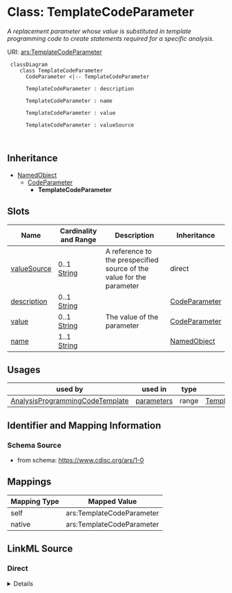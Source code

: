# Class: TemplateCodeParameter


_A replacement parameter whose value is substituted in template programming code to create statements required for a specific analysis._





URI: [ars:TemplateCodeParameter](https://www.cdisc.org/ars/1-0/TemplateCodeParameter)



```mermaid
 classDiagram
    class TemplateCodeParameter
      CodeParameter <|-- TemplateCodeParameter
      
      TemplateCodeParameter : description
        
      TemplateCodeParameter : name
        
      TemplateCodeParameter : value
        
      TemplateCodeParameter : valueSource
        
      
```





## Inheritance
* [NamedObject](NamedObject.md)
    * [CodeParameter](CodeParameter.md)
        * **TemplateCodeParameter**



## Slots

| Name | Cardinality and Range | Description | Inheritance |
| ---  | --- | --- | --- |
| [valueSource](valueSource.md) | 0..1 <br/> [String](String.md) | A reference to the prespecified source of the value for the parameter | direct |
| [description](description.md) | 0..1 <br/> [String](String.md) |  | [CodeParameter](CodeParameter.md) |
| [value](value.md) | 0..1 <br/> [String](String.md) | The value of the parameter | [CodeParameter](CodeParameter.md) |
| [name](name.md) | 1..1 <br/> [String](String.md) |  | [NamedObject](NamedObject.md) |





## Usages

| used by | used in | type | used |
| ---  | --- | --- | --- |
| [AnalysisProgrammingCodeTemplate](AnalysisProgrammingCodeTemplate.md) | [parameters](parameters.md) | range | [TemplateCodeParameter](TemplateCodeParameter.md) |






## Identifier and Mapping Information







### Schema Source


* from schema: https://www.cdisc.org/ars/1-0





## Mappings

| Mapping Type | Mapped Value |
| ---  | ---  |
| self | ars:TemplateCodeParameter |
| native | ars:TemplateCodeParameter |





## LinkML Source

<!-- TODO: investigate https://stackoverflow.com/questions/37606292/how-to-create-tabbed-code-blocks-in-mkdocs-or-sphinx -->

### Direct

<details>
```yaml
name: TemplateCodeParameter
description: A replacement parameter whose value is substituted in template programming
  code to create statements required for a specific analysis.
from_schema: https://www.cdisc.org/ars/1-0
rank: 1000
is_a: CodeParameter
slots:
- valueSource
slot_usage:
  value:
    name: value
    domain_of:
    - CodeParameter
    - WhereClauseCondition
    required: false

```
</details>

### Induced

<details>
```yaml
name: TemplateCodeParameter
description: A replacement parameter whose value is substituted in template programming
  code to create statements required for a specific analysis.
from_schema: https://www.cdisc.org/ars/1-0
rank: 1000
is_a: CodeParameter
slot_usage:
  value:
    name: value
    domain_of:
    - CodeParameter
    - WhereClauseCondition
    required: false
attributes:
  valueSource:
    name: valueSource
    description: A reference to the prespecified source of the value for the parameter.
    from_schema: https://www.cdisc.org/ars/1-0
    rank: 1000
    alias: valueSource
    owner: TemplateCodeParameter
    domain_of:
    - TemplateCodeParameter
    range: string
  description:
    name: description
    from_schema: https://www.cdisc.org/ars/1-0
    rank: 1000
    alias: description
    owner: TemplateCodeParameter
    domain_of:
    - Analysis
    - AnalysisMethod
    - ReferencedOperationRelationship
    - CodeParameter
    - SponsorTerm
    range: string
  value:
    name: value
    description: The value of the parameter.
    from_schema: https://www.cdisc.org/ars/1-0
    rank: 1000
    alias: value
    owner: TemplateCodeParameter
    domain_of:
    - CodeParameter
    - WhereClauseCondition
    range: string
    required: false
  name:
    name: name
    from_schema: https://www.cdisc.org/ars/1-0
    rank: 1000
    alias: name
    owner: TemplateCodeParameter
    domain_of:
    - NamedObject
    range: string
    required: true

```
</details>